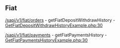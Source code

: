 ## Fiat

[/sapi/v1/fiat/orders](https://developers.binance.com/docs/fiat/rest-api/Get-Fiat-Deposit-Withdraw-History) - getFiatDepositWithdrawHistory - [GetFiatDepositWithdrawHistoryExample.php:30](/examples/fiat/fiat/GetFiatDepositWithdrawHistoryExample.php#L30)

[/sapi/v1/fiat/payments](https://developers.binance.com/docs/fiat/rest-api/Get-Fiat-Payments-History) - getFiatPaymentsHistory - [GetFiatPaymentsHistoryExample.php:30](/examples/fiat/fiat/GetFiatPaymentsHistoryExample.php#L30)

